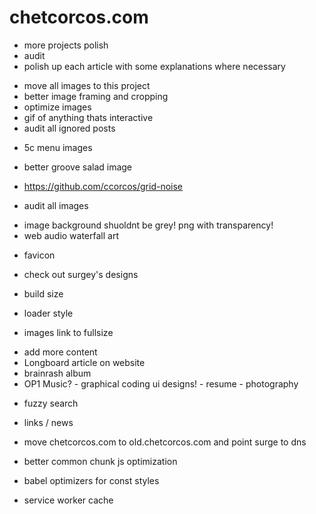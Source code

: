 # chetcorcos.com

* more projects polish
* audit
* polish up each article with some explanations where necessary

- move all images to this project
- better image framing and cropping
- optimize images
- gif of anything thats interactive
- audit all ignored posts

* 5c menu images
- better groove salad image

- https://github.com/ccorcos/grid-noise

* audit all images

- image background shuoldnt be grey! png with transparency!
- web audio waterfall art

* favicon
* check out surgey's designs

* build size
* loader style

* images link to fullsize

- add more content
- Longboard article on website
- brainrash album
- OP1 Music? - graphical coding ui designs! - resume - photography

* fuzzy search
* links / news

* move chetcorcos.com to old.chetcorcos.com and point surge to dns

* better common chunk js optimization
* babel optimizers for const styles
* service worker cache
